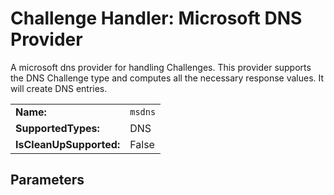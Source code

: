 ﻿
# Challenge Handler: Microsoft DNS Provider

A microsoft dns provider for handling Challenges. This provider supports the DNS Challenge type and computes all the necessary response values. It will create DNS entries.

| | |
|-|-|
| **Name:** | `msdns`
| **SupportedTypes:** | DNS
| **IsCleanUpSupported:** | False

## Parameters
